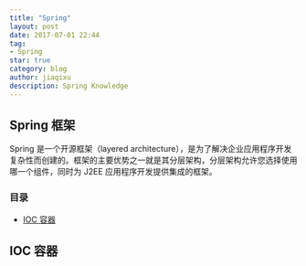 ```yaml
---
title: "Spring"
layout: post
date: 2017-07-01 22:44
tag:
- Spring
star: true
category: blog
author: jiaqixu
description: Spring Knowledge
---
```


## Spring 框架
Spring 是一个开源框架（layered architecture），是为了解决企业应用程序开发复杂性而创建的。框架的主要优势之一就是其分层架构，分层架构允许您选择使用哪一个组件，同时为 J2EE 应用程序开发提供集成的框架。


### 目录
- [IOC 容器](#ioc-容器)

## IOC 容器





